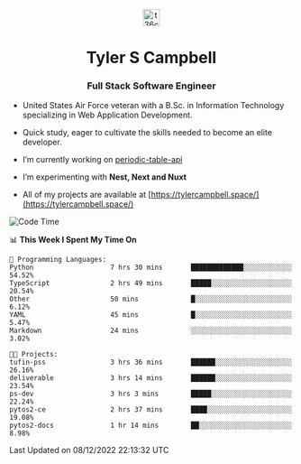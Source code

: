 <p align="center">
<a href="https://www.linkedin.com/in/t36campbell" target="blank"><img align="center" src="https://ik.imagekit.io/t36campbell/Portfolio/linkedin.png.original_m8bbGgPh6.png" alt="t36campbell" height="30" width="30" /></a>
</p>
<h1 align="center">Tyler S Campbell</h1>
<h3 align="center">Full Stack Software Engineer</h3>

* United States Air Force veteran with a B.Sc. in Information Technology specializing in Web Application Development. 

* Quick study, eager to cultivate the skills needed to become an elite developer.

* I’m currently working on [periodic-table-api](https://github.com/t36campbell/periodic-table-api)

* I’m experimenting with **Nest, Next and Nuxt**

* All of my projects are available at [https://tylercampbell.space/](https://tylercampbell.space/)

<!--START_SECTION:waka-->
![Code Time](http://img.shields.io/badge/Code%20Time-2%2C038%20hrs%2031%20mins-blue)

📊 **This Week I Spent My Time On** 

```text
💬 Programming Languages: 
Python                   7 hrs 30 mins       █████████████░░░░░░░░░░░░   54.52% 
TypeScript               2 hrs 49 mins       █████░░░░░░░░░░░░░░░░░░░░   20.54% 
Other                    50 mins             █░░░░░░░░░░░░░░░░░░░░░░░░   6.12% 
YAML                     45 mins             █░░░░░░░░░░░░░░░░░░░░░░░░   5.47% 
Markdown                 24 mins             ░░░░░░░░░░░░░░░░░░░░░░░░░   3.02%

🐱‍💻 Projects: 
tufin-pss                3 hrs 36 mins       ██████░░░░░░░░░░░░░░░░░░░   26.16% 
deliverable              3 hrs 14 mins       ██████░░░░░░░░░░░░░░░░░░░   23.54% 
ps-dev                   3 hrs 3 mins        █████░░░░░░░░░░░░░░░░░░░░   22.24% 
pytos2-ce                2 hrs 37 mins       ████░░░░░░░░░░░░░░░░░░░░░   19.08% 
pytos2-docs              1 hr 14 mins        ██░░░░░░░░░░░░░░░░░░░░░░░   8.98%

```


 Last Updated on 08/12/2022 22:13:32 UTC
<!--END_SECTION:waka-->
